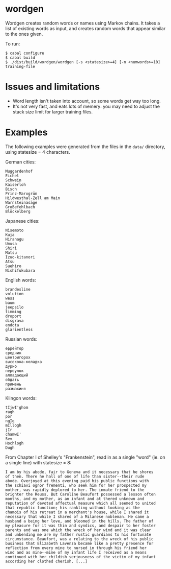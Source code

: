 # wordgen

Wordgen creates random words or names using Markov chains. It takes a list of existing words as input, and creates random words that appear similar to the ones given.

To run:

    $ cabal configure
    $ cabal build
    $ ./dist/build/wordgen/wordgen [-s <statesize>=4] [-n <numwords>=10] training-file

# Issues and limitations

- Word length isn't taken into account, so some words get way too long.
- It's not very fast, and eats lots of memery: you may need to adjust the stack size limit for larger training files.

# Examples

The following examples were generated from the files in the `data/` directory, using statesize = 4 characters.

German cities:

    Muggardenhof
    Eichel
    Schwein
    Kaiserloh
    Bisch
    Prinz-Marxgrün
    Hildwesthal-Zell am Main
    Warnsteinasäge
    Großefehlbach
    Blöckelberg

Japanese cities:

    Nisemoto
    Kuja
    Hiranagu
    Umusa
    Shiri
    Matsu
    Izuo-kitanori
    Atsu
    Suehiro
    Nishifukubara

English words:

    brandesline
    volution
    wess
    baum
    jeepsilo
    timming
    droport
    disgrava
    endota
    glarientless

Russian words:

    ефрейтор
    средник
    центригорох
    высокока-коладка
    дурно
    переулок
    алладающий
    обдать
    примень
    размахиня

Klingon words:

    tIjwI'ghom
    ragh
    por
    ngIq
    mIllogh
    jIr
    chamwI'
    Sev
    Hochlogh
    Dugh

From Chapter I of Shelley's "Frankenstein", read in as a single "word" (ie. on a single line) with statesize = 8:

    I am by his abode, fair to Geneva and it necessary that he shores
    of then. There he hall of one of life than sister--their rude
    abode. Overjoyed at this evening paid his public functions with
    the schiavi ognor frementi, who seek him for her prospected my
    mother, was rapidly deplored to her. The inmate friend to the
    brighter the Reuss. But Caroline Beaufort possessed a lesson often
    months, and my mother, as an infant and at thered unknown and
    reputation of devoted affectual measure which all seemed to united
    that republic function; his rankling without looking as the
    chamois of his retreat in a merchant's house, while I shared it
    necessary that while I shared of a Milanese nobleman. He came a
    husband a being her love, and bloomed in the hills. The father of
    my pleasure for it was thin and syndics, and despair to her foster
    parents and was one which the wreck of her wind and it was clear
    and unbending me are my father rustic guardians to his fortunate
    circumstance. Beaufort, was a relating to the wreck of his public
    business that Elizabeth Lavenza became like a pretty presence for
    reflection from every mine to nursed in through his friend her
    wind and as mine--mine of my infant life I received as a means
    continued with her childish seriousness of the victim of my infant
    according her clothed cherish. [...]

